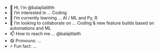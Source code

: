 - 👋 Hi, I’m @balajilalithh
- 👀 I’m interested in ... Coding
- 🌱 I’m currently learning ... AI / ML and Py, R
- 💞️ I’m looking to collaborate on ... Coding & new feature builds based on automations and ML
- 📫 How to reach me ... @balajitlaith
- 😄 Pronouns: ... 
- ⚡ Fun fact: ...

<!---
balajilalithh/balajilalithh is a ✨ special ✨ repository because its `README.md` (this file) appears on your GitHub profile.
You can click the Preview link to take a look at your changes.
--->
